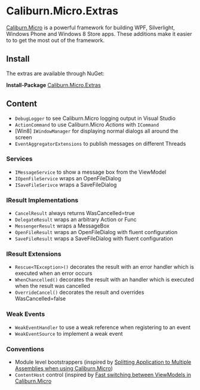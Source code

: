 # Caliburn.Micro.Extras

[Caliburn.Micro](http://caliburnmicro.codeplex.com/) is a powerful framework for building WPF, Silverlight, Windows Phone and Windows 8 Store apps.
These additions make it easier to to get the most out of the framework.

## Install 
The extras are available through NuGet:

**Install-Package** [Caliburn.Micro.Extras](https://www.nuget.org/packages/Caliburn.Micro.Extras/)

## Content
* `DebugLogger` to see Caliburn.Micro logging output in Visual Studio
* `ActionCommand` to use Caliburn.Micro _Actions_ with `ICommand`
* [Win8] `IWindowManager` for displaying normal dialogs all around the screen
* `EventAggregatorExtensions` to publish messages on different Threads

### Services
* `IMessageService` to show a message box from the ViewModel
* `IOpenFileService` wraps an OpenFileDialog 
* `ISaveFileSerivce` wraps a SaveFileDialog

### IResult Implementations
* `CancelResult` always returns WasCancelled=true
* `DelegateResult` wraps an arbitrary Action or Func<TResult>
* `MessengerResult` wraps a MessageBox
* `OpenFileResult` wraps an OpenFileDialog with fluent configuration
* `SaveFileResult` wraps a SaveFileDialog with fluent configuration

### IResult Extensions
* `Rescue<TException>()` decorates the result with an error handler which is executed when an error occurs
* `WhenChancelled()` decorates the result with an handler which is executed when the result was cancelled
* `OverrideCancel()` decorates the result and overrides WasCancelled=false

### Weak Events
* `WeakEventHandler` to use a weak reference when registering to an event
* `WeakEventSource` to implement a weak event

### Conventions
* Module level bootstrappers (inspired by [Splitting Application to Multiple Assemblies when using Caliburn.Micro](http://mikaelkoskinen.net/post/windows-phone-caliburn-micro-split-app-multiple-assemblies.aspx))
* `ContentHost` control (inspired by [Fast switching between ViewModels in Caliburn.Micro](http://www.baud.cz/blog/fast-switching-between-viewmodels-in-caliburn.micro)
